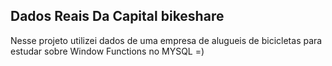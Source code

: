 ## Dados Reais Da Capital bikeshare 

Nesse projeto utilizei dados de uma empresa de alugueis de bicicletas para estudar sobre Window Functions no MYSQL =) 


